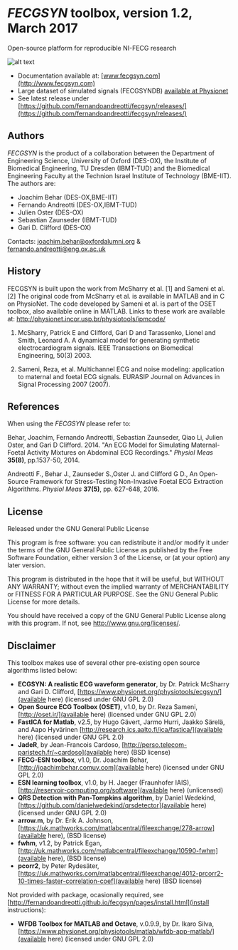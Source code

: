 # _FECGSYN_ toolbox, version 1.2, March 2017

Open-source platform for reproducible NI-FECG research

![alt text](http://fernandoandreotti.github.io/fecgsyn/pages/images/French_fecgsyn.png "FECGSYN Logo")

* Documentation available at: [www.fecgsyn.com](http://www.fecgsyn.com)
* Large dataset of simulated signals (FECGSYNDB) [available at Physionet](http://physionet.org/physiobank/database/fecgsyndb/)
* See latest release under [https://github.com/fernandoandreotti/fecgsyn/releases/](https://github.com/fernandoandreotti/fecgsyn/releases/)


## Authors

_FECGSYN_ is the product of a collaboration between the Department of Engineering Science, University of Oxford (DES-OX), the Institute of Biomedical Engineering, TU Dresden (IBMT-TUD) and the Biomedical Engineering Faculty at the Technion Israel Institute of Technology (BME-IIT). The authors are:
- Joachim Behar (DES-OX,BME-IIT)
- Fernando Andreotti (DES-OX,IBMT-TUD)
- Julien Oster (DES-OX)
- Sebastian Zaunseder (IBMT-TUD) 
- Gari D. Clifford (DES-OX)


Contacts: joachim.behar@oxfordalumni.org & fernando.andreotti@eng.ox.ac.uk


## History

FECGSYN is built upon the work from McSharry et al. [1] and Sameni et al. [2] 
The original code from McSharry et al. is available in MATLAB and in 
C on PhysioNet. The code developed by Sameni et al. 
is part of the OSET toolbox, also available online in MATLAB.
Links to these work are available at: 
http://physionet.incor.usp.br/physiotools/ipmcode/

1. McSharry, Patrick E and Clifford, Gari D and Tarassenko, Lionel and Smith, Leonard A.
A dynamical model for generating synthetic electrocardiogram signals. IEEE Transactions
on Biomedical Engineering,  50(3) 2003.

2. Sameni, Reza, et al. Multichannel ECG and noise modeling: application to
maternal and foetal ECG signals. EURASIP Journal on Advances in Signal Processing
2007 (2007).

## References


When using the _FECGSYN_ please refer to:

Behar, Joachim, Fernando Andreotti, Sebastian Zaunseder, Qiao Li, Julien Oster, and Gari D Clifford. 2014. 
"An ECG Model for Simulating Maternal-Foetal Activity Mixtures on Abdominal ECG Recordings." _Physiol Meas_ **35(8)**, pp.1537-50, 2014.

Andreotti F., Behar J., Zaunseder S.,Oster J. and Clifford G D., An Open-Source Framework for Stress-Testing Non-Invasive Foetal ECG Extraction Algorithms. _Physiol Meas_ **37(5)**, pp. 627-648, 2016.



## License


Released under the GNU General Public License

This program is free software: you can redistribute it and/or modify
it under the terms of the GNU General Public License as published by
the Free Software Foundation, either version 3 of the License, or
(at your option) any later version.
 
This program is distributed in the hope that it will be useful,
but WITHOUT ANY WARRANTY; without even the implied warranty of
MERCHANTABILITY or FITNESS FOR A PARTICULAR PURPOSE.  See the
GNU General Public License for more details.

You should have received a copy of the GNU General Public License
along with this program.  If not, see <http://www.gnu.org/licenses/>.

## Disclaimer

This toolbox makes use of several other pre-existing open source algorithms listed below:

- **ECGSYN: A realistic ECG waveform generator**, by Dr. Patrick McSharry and Gari D. Clifford,  [https://www.physionet.org/physiotools/ecgsyn/](available here) (licensed under GNU GPL 2.0)
- **Open Source ECG Toolbox (OSET)**, v1.0, by Dr. Reza Sameni, [http://oset.ir/](available here) (licensed under GNU GPL 2.0)
- **FastICA for Matlab**, v2.5, by  Hugo Gävert, Jarmo Hurri, Jaakko Särelä, and Aapo Hyvärinen [http://research.ics.aalto.fi/ica/fastica/](available here) (licensed under GNU GPL 2.0)
- **JadeR**, by Jean-Francois Cardoso, [http://perso.telecom-paristech.fr/~cardoso](available here) (BSD license)
- **FECG-ESN toolbox**, v1.0, Dr. Joachim Behar, [http://joachimbehar.comuv.com](available here)  (licensed under GNU GPL 2.0)
- **ESN learning toolbox**, v1.0, by H. Jaeger (Fraunhofer IAIS), [http://reservoir-computing.org/software](available here) (unlicensed)
- **QRS Detection with Pan-Tompkins algorithm**, by Daniel Wedekind, [https://github.com/danielwedekind/qrsdetector](available here)  (licensed under GNU GPL 2.0)
- **arrow.m**, by Dr. Erik A. Johnson, [https://uk.mathworks.com/matlabcentral/fileexchange/278-arrow](available here), (BSD license)
- **fwhm**, v1.2, by Patrick Egan, [http://uk.mathworks.com/matlabcentral/fileexchange/10590-fwhm](available here), (BSD license)
- **pcorr2**, by Peter Rydesäter, [https://uk.mathworks.com/matlabcentral/fileexchange/4012-prcorr2-10-times-faster-correlation-coef](available here) (BSD license)

Not provided with package, ocasionally required, see [http://fernandoandreotti.github.io/fecgsyn/pages/install.html](install instructions):
- **WFDB Toolbox for MATLAB and Octave**, v.0.9.9, by Dr. Ikaro Silva, [https://www.physionet.org/physiotools/matlab/wfdb-app-matlab/](available here) (licensed under GNU GPL 2.0)
